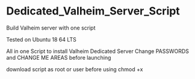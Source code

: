 # Dedicated_Valheim_Server_Script
Build Valheim server with one script

Tested on Ubuntu 18 64 LTS

All in one Script to install Valheim Dedicated Server
Change PASSWORDS and CHANGE ME AREAS before launching

download script as root or user before using chmod +x 


